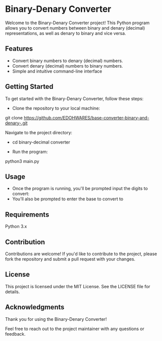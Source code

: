 # Binary-Denary Converter
Welcome to the Binary-Denary Converter project! This Python program allows you to convert numbers between binary and denary (decimal) representations, as well as denary to binary and vice versa.

## Features
- Convert binary numbers to denary (decimal) numbers.
- Convert denary (decimal) numbers to binary numbers.
- Simple and intuitive command-line interface

## Getting Started
To get started with the Binary-Denary Converter, follow these steps:

- Clone the repository to your local machine:


git clone https://github.com/EDOHWARES/base-converter-binary-and-denary-.git

Navigate to the project directory:


- cd binary-decimal converter

- Run the program:

python3 main.py

## Usage
- Once the program is running, you'll be prompted input the digits to convert:
- You'll also be prompted to enter the base to convert to

## Requirements
Python 3.x
## Contribution
Contributions are welcome! If you'd like to contribute to the project, please fork the repository and submit a pull request with your changes.

## License
This project is licensed under the MIT License. See the LICENSE file for details.

## Acknowledgments
Thank you for using the Binary-Denary Converter!

Feel free to reach out to the project maintainer with any questions or feedback.








